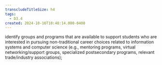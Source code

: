 ```yaml
---
transcludeTitleSize: h4
tags:
  - D3.4
created: 2024-10-16T10:48:14.000-0400
---
```

identify groups and programs that are available to support students who are interested in pursuing non-traditional career choices related to information systems and computer science (e.g., mentoring programs, virtual networking/support groups, specialized postsecondary programs, relevant trade/industry associations);